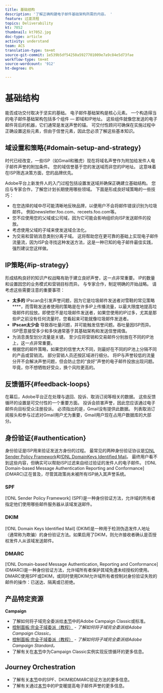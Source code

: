 ```yaml
---
title: 基础结构
description: '了解正确构建电子邮件基础架构所需的内容。 '
feature: 过渡流程
topics: Deliverability
kt: 7052
thumbnail: kt7052.jpg
doc-type: article
activity: understand
team: ACS
translation-type: tm+mt
source-git-commit: 1e539b5df54250a5927701009e7a9c84e5d73fae
workflow-type: tm+mt
source-wordcount: '912'
ht-degree: 0%

---
```



# 基础结构

能否成功交付取决于坚实的基础。 电子邮件基础架构是核心元素。 一个构造得当的电子邮件基础架构包括多个组件 — 即域和IP地址。 这些组件就像您发送的电子邮件背后的机器，它们通常是发送声誉的锚。 可交付性顾问可确保在实施过程中正确设置这些元素，但由于信誉元素，因此您必须了解这些基本知识。

## 域设置和策略{#domain-setup-and-strategy}

时代已经改变，一些ISP（如Gmail和雅虎）现在将域名声誉作为附加给发件人电子邮件声誉的附加条件。 您的域信誉基于您的发送域而非您的IP地址。 这意味着在ISP筛选决策方面，您的品牌优先。

Adobe平台上新发件人的入门过程包括设置发送域并确保正确建立基础结构。 您应与专家合作，了解您计划长期使用哪些领域。 下面是形成良好域策略的一些技巧：

* 在您选择的域中尽可能清晰地反映品牌，以便用户不会将邮件错误识别为垃圾邮件。 例如newsletter.foo.com、receets.foo.com等。
* 您不应使用您的父域或公司域，因为它可能会影响组织向ISP发送邮件的投放。
* 考虑使用父域的子域来使发送域合法化。
* 为交易和营销消息类别分离子域。 这将帮助您在更可靠的基础上实现电子邮件流量流，因为ISP会寻找这种发送方法，这是一种已知的电子邮件最佳实践，强烈建议您这样做。

## IP策略{#ip-strategy}

形成结构良好的知识产权战略有助于建立良好声誉，这一点非常重要。 IP的数量和设置因您的业务模式和营销目标而异。 与专家合作，制定明确的开始战略。 请考虑这些需要注意的重要事项：

* **太多的** IPscan会引发声誉问题，因为它是垃圾邮件发送者对雪鞋的常见策略 ****，而雪鞋发送者使用的策略是在许多IP上传播流量，以最大限度地提高垃圾邮件的投放。即使您不是垃圾邮件发送者，如果您使用的IP过多，尤其是那些IP之前没有任何流量时，您看起来可能就像垃圾邮件发送者。
* **IPscan太少会** 导致吞吐量问题，并可能触发信誉问题。吞吐量因ISP而异。 ISP愿意接受多少和多快通常基于其基础架构和发送信誉阈值。
* 为消息类型划分流量是关键。 至少应将营销和交易邮件分别放在不同的IP池上，这一点非常重要。
* 根据您的邮件策略，如果您的信誉大大不同，则最好在不同的IP池上分隔不同的产品或营销流。 部分营销人员还按区域进行细分。 将IP与声誉较低的流量分开不会解决声誉问题，但会防止您的“良好”声誉的电子邮件投放出现问题。 毕竟，你不想牺牲好受众，换个风险更高的。

## 反馈循环{#feedback-loops}

在幕后，Adobe平台正在处理与退回、投诉、取消订阅等相关的数据。 这些反馈循环的设置是可交付性的一个重要方面。 投诉会损害声誉，因此您应该通过电子邮件向目标受众注册投诉。 必须指出的是，Gmail没有提供此数据。 列表取消订阅报头和参与过滤对Gmail用户尤为重要，Gmail用户现在占用户数据库的大部分。

## 身份验证{#authentication}

身份验证是ISP用来验证发送方身份的过程。 最常见的两种身份验证协议是[!DNL Sender Policy Framework](SPF)和[!DNL DomainKeys Identified Mail](DKIM)。 最终用户看不到这些内容，但确实可以帮助ISP过滤来自经过验证的发件人的电子邮件。 [!DNL Domain-based Message Authentication Reporting and Conformance] (DMARC)正在普及，尽管其政策尚未被所有ISP纳入其声誉系统。

### SPF

[!DNL Sender Policy Framework] (SPF)是一种身份验证方法，允许域的所有者指定他们使用哪些邮件服务器从该域发送邮件。

### DKIM

[!DNL Domain Keys Identified Mail] (DKIM)是一种用于检测伪造发件人地址（通常称为欺骗）的身份验证方法。如果启用了DKIM，则允许接收者确认是否授权发件人从该域发送邮件。

### DMARC

[!DNL Domain-based Message Authentication, Reporting and Conformance] (DMARC)是一种身份验证方法，允许域所有者保护其域免遭未经授权的使用。DMARC使用SPF或DKIM，或同时使用DKIM允许域所有者控制对身份验证失败的邮件的操作：已送达、隔离或已拒绝。

## 产品特定资源

**Campaign**

* 了解如何将子域完全委派给[本节](/help/additional-resources/ac-domain-name-setup.md)中的Adobe Campaign Classic或标准。
* [控制面板:完全子域委派（教程）](https://experienceleague.corp.adobe.com/docs/campaign-classic-learn/control-panel/subdomains-and-certificates/subdomain-delegation.html) - *了解如何将子域完全委派给Adobe Campaign Classic。*
* [控制面板:完全子域委派（教程）](https://experienceleague.corp.adobe.com/docs/campaign-standard-learn/control-panel/subdomains-and-certificates/subdomain-delegation.html) - *了解如何将子域完全委派给Adobe Campaign Standard。*
* 了解有关在[本节](/help/additional-resources/acc-technical-recommendations.md#feedback-loop-acc)中为Campaign Classic实例实现反馈循环的更多信息。

## Journey Orchestration

* 了解有关[本节](/help/additional-resources/authentication.md)中的SPF、DKIM和DMARC验证方法的更多信息。
* 了解有关通过[本节](/help/additional-resources/increase-reputation-with-ip-warming.md)中的IP变暖提高电子邮件声誉的更多信息。
